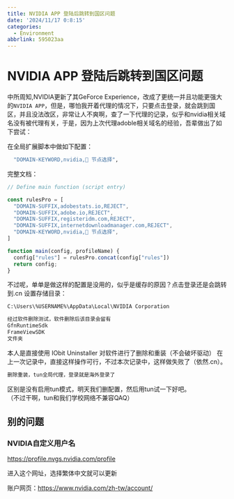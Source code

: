 ```yaml
---
title: NVIDIA APP 登陆后跳转到国区问题
date: '2024/11/17 0:8:15'
categories:
  - Environment
abbrlink: 595023aa
---
```

# NVIDIA APP 登陆后跳转到国区问题

中所周知,NVIDIA更新了其GeForce Experience，改成了更统一并且功能更强大的`NVIDIA APP`，但是，哪怕我开着代理的情况下，只要点击登录，就会跳到国区，并且没法改区，非常让人不爽啊，查了一下代理的记录，似乎和nvidia相关域名没有被代理有关，于是，因为上次代理adoble相关域名的经验，吾辈做出了如下尝试：

在全局扩展脚本中做如下配置：
```bash
  "DOMAIN-KEYWORD,nvidia,🚀 节点选择",
```
完整文档：
```js
// Define main function (script entry)

const rulesPro = [
  "DOMAIN-SUFFIX,adobestats.io,REJECT",
  "DOMAIN-SUFFIX,adobe.io,REJECT",
  "DOMAIN-SUFFIX,registeridm.com,REJECT",
  "DOMAIN-SUFFIX,internetdownloadmanager.com,REJECT",
  "DOMAIN-KEYWORD,nvidia,🚀 节点选择",
]

function main(config, profileName) {
  config["rules"] = rulesPro.concat(config["rules"])
  return config;
}

```

不过呢，单单是做这样的配置是没用的，似乎是缓存的原因？点击登录还是会跳转到.cn 
设置存储目录：
```bash
C:\Users\%USERNAME%\AppData\Local\NVIDIA Corporation

经过软件删除测试，软件删除后该目录会留有
GfnRuntimeSdk
FrameViewSDK
文件夹
```
本人是直接使用 IObit Uninstaller 对软件进行了删除和重装（不会破坏驱动）
在上一次记录中，直接这样操作可行，不过本次记录中，这样做失败了（依然.cn）。
```bash
删除重装，tun全局代理，登录就是海外登录了
```

区别是没有启用tun模式，明天我们删配置，然后用tun试一下好吧。  
（不过干啊，tun和我们学校网络不兼容QAQ）

## 别的问题
### NVIDIA自定义用户名

https://profile.nvgs.nvidia.com/profile  

进入这个网址，选择繁体中文就可以更新

账户网页：https://www.nvidia.com/zh-tw/account/
